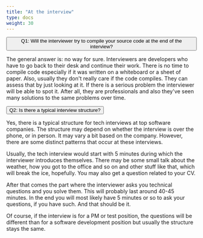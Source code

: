 ```yaml
---
title: "At the interview"
type: docs
weight: 30
---
```

<div class="accordion" id="accordionExample" class="open">
  <div class="accordion-item">
    <div class="accordion-header" id="headingOne">
      <button class="accordion-button collapsed" type="button" data-bs-toggle="collapse" data-bs-target="#collapseOne" aria-expanded="false" aria-controls="collapseOne">
        Q1: Will the interviewer try to compile your source code at the end of the interview?
      </button>
    </div>
    <div id="collapseOne" class="accordion-collapse collapse" aria-labelledby="headingOne" data-bs-parent="#accordionExample">
      <div class="accordion-body">
        <p>The general answer is: no way for sure. Interviewers are developers who have to go back to their desk and continue their work. There is no time to compile code especially if it was written on a whiteboard or a sheet of paper. Also, usually they don't really care if the code compiles. They can assess that by just looking at it. If there is a serious problem the interviewer will be able to spot it. After all, they are professionals and also they've seen many solutions to the same problems over time.</p>
      </div>
    </div>
  </div>

  <div class="accordion-item">
    <div class="accordion-header" id="headingTwo">
      <button class="accordion-button collapsed" type="button" data-bs-toggle="collapse" data-bs-target="#collapseTwo" aria-expanded="false" aria-controls="collapseTwo">
        Q2: Is there a typical interview structure?
      </button>
    </div>
    <div id="collapseTwo" class="accordion-collapse collapse" aria-labelledby="headingTwo" data-bs-parent="#accordionExample">
      <div class="accordion-body">
        <p>Yes, there is a typical structure for tech interviews at top software companies. The structure may depend on whether the interview is over the phone, or in person. It may vary a bit based on the company. However, there are some distinct patterns that occur at these interviews.</p>
        <p>Usually, the tech interview would start with 5 minutes during which the interviewer introduces themselves. There may be some small talk about the weather, how you got to the office and so on and other stuff like that, which will break the ice, hopefully. You may also get a question related to your CV.</p>
        <p>After that comes the part where the interviewer asks you technical questions and you solve them. This will probably last around 40-45 minutes. In the end you will most likely have 5 minutes or so to ask your questions, if you have such. And that should be it.</p>
        <p>Of course, if the interview is for a PM or test position, the questions will be different than for a software development position but usually the structure stays the same.</p>
      </div>
    </div>
  </div>
</div>
